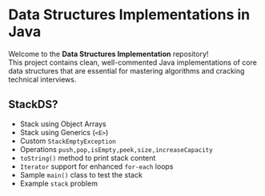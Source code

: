 # Data Structures Implementations in Java

Welcome to the **Data Structures Implementation** repository!  
This project contains clean, well-commented Java implementations of core data structures that are essential for mastering algorithms and cracking technical interviews.

## StackDS?

- Stack using Object Arrays
- Stack using Generics (`<E>`)
- Custom `StackEmptyException`
- Operations `push,pop,isEmpty,peek,size,increaseCapacity`
- `toString()` method to print stack content
- `Iterator` support for enhanced `for-each` loops
- Sample `main()` class to test the stack
- Example `stack` problem
